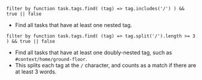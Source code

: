 <!-- placeholder to force blank line before included text -->


```text
filter by function task.tags.find( (tag) => tag.includes('/') ) && true || false
```

- Find all tasks that have at least one nested tag.

```text
filter by function task.tags.find( (tag) => tag.split('/').length >= 3 ) && true || false
```

- Find all tasks that have at least one doubly-nested tag, such as `#context/home/ground-floor`.
- This splits each tag at the `/` character, and counts as a match if there are at least 3 words.


<!-- placeholder to force blank line after included text -->
